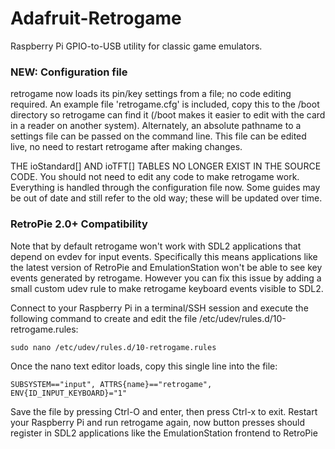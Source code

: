 Adafruit-Retrogame
==================

Raspberry Pi GPIO-to-USB utility for classic game emulators.

### NEW: Configuration file

retrogame now loads its pin/key settings from a file; no code editing required. An example file 'retrogame.cfg' is included, copy this to the /boot directory so retrogame can find it (/boot makes it easier to edit with the card in a reader on another system). Alternately, an absolute pathname to a settings file can be passed on the command line. This file can be edited live, no need to restart retrogame after making changes.

THE ioStandard[] AND ioTFT[] TABLES NO LONGER EXIST IN THE SOURCE CODE. You should not need to edit any code to make retrogame work. Everything is handled through the configuration file now. Some guides may be out of date and still refer to the old way; these will be updated over time.

### RetroPie 2.0+ Compatibility

Note that by default retrogame won't work with SDL2 applications that depend on evdev for input events. Specifically this means applications like the latest version of RetroPie and EmulationStation won't be able to see key events generated by retrogame. However you can fix this issue by adding a small custom udev rule to make retrogame keyboard events visible to SDL2.

Connect to your Raspberry Pi in a terminal/SSH session and execute the following command to create and edit the file /etc/udev/rules.d/10-retrogame.rules:

````
sudo nano /etc/udev/rules.d/10-retrogame.rules
````

Once the nano text editor loads, copy this single line into the file:

````
SUBSYSTEM=="input", ATTRS{name}=="retrogame", ENV{ID_INPUT_KEYBOARD}="1"
````

Save the file by pressing Ctrl-O and enter, then press Ctrl-x to exit. Restart your Raspberry Pi and run retrogame again, now button presses should register in SDL2 applications like the EmulationStation frontend to RetroPie
